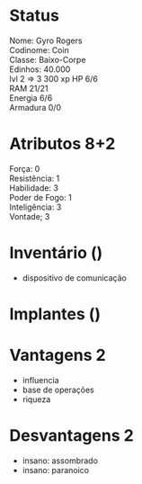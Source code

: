 # Status
Nome: Gyro Rogers  
Codinome: Coin  
Classe: Baixo-Corpe  
Edinhos: 40.000  
lvl 2 => 3
300 xp
HP 6/6   
RAM 21/21   
Energia 6/6   
Armadura 0/0   

# Atributos 8+2
Força: 0  
Resistência: 1  
Habilidade: 3  
Poder de Fogo: 1   
Inteligência: 3  
Vontade; 3   

# Inventário ()
- dispositivo de comunicação

# Implantes ()

# Vantagens 2 
- influencia
- base de operações
- riqueza
# Desvantagens 2
- insano: assombrado
- insano: paranoico
